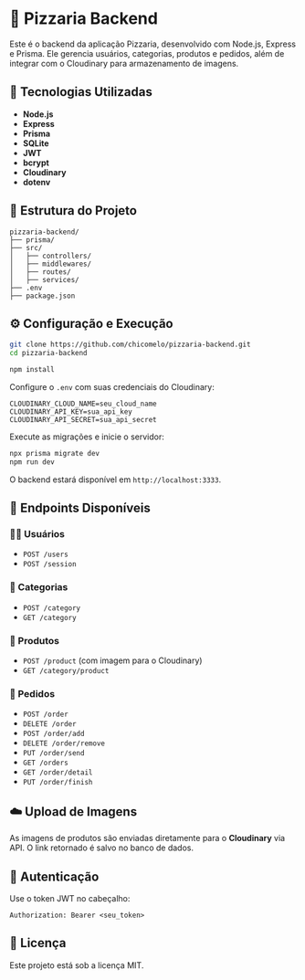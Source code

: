 # 🍕 Pizzaria Backend

Este é o backend da aplicação Pizzaria, desenvolvido com Node.js, Express e Prisma. Ele gerencia usuários, categorias, produtos e pedidos, além de integrar com o Cloudinary para armazenamento de imagens.

## 🚀 Tecnologias Utilizadas

- **Node.js**
- **Express**
- **Prisma**
- **SQLite**
- **JWT**
- **bcrypt**
- **Cloudinary**
- **dotenv**

## 📁 Estrutura do Projeto

```
pizzaria-backend/
├── prisma/
├── src/
│   ├── controllers/
│   ├── middlewares/
│   ├── routes/
│   ├── services/
├── .env
├── package.json
```

## ⚙️ Configuração e Execução

```bash
git clone https://github.com/chicomelo/pizzaria-backend.git
cd pizzaria-backend

npm install
```

Configure o `.env` com suas credenciais do Cloudinary:

```env
CLOUDINARY_CLOUD_NAME=seu_cloud_name
CLOUDINARY_API_KEY=sua_api_key
CLOUDINARY_API_SECRET=sua_api_secret
```

Execute as migrações e inicie o servidor:

```bash
npx prisma migrate dev
npm run dev
```

O backend estará disponível em `http://localhost:3333`.

## 📌 Endpoints Disponíveis

### 🧑‍💼 Usuários

- `POST /users`
- `POST /session`

### 📂 Categorias

- `POST /category`
- `GET /category`

### 🍕 Produtos

- `POST /product` (com imagem para o Cloudinary)
- `GET /category/product`

### 🧾 Pedidos

- `POST /order`
- `DELETE /order`
- `POST /order/add`
- `DELETE /order/remove`
- `PUT /order/send`
- `GET /orders`
- `GET /order/detail`
- `PUT /order/finish`

## ☁️ Upload de Imagens

As imagens de produtos são enviadas diretamente para o **Cloudinary** via API. O link retornado é salvo no banco de dados.

## 🔐 Autenticação

Use o token JWT no cabeçalho:

```
Authorization: Bearer <seu_token>
```

## 📄 Licença

Este projeto está sob a licença MIT.
